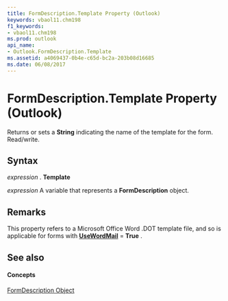 ```yaml
---
title: FormDescription.Template Property (Outlook)
keywords: vbaol11.chm198
f1_keywords:
- vbaol11.chm198
ms.prod: outlook
api_name:
- Outlook.FormDescription.Template
ms.assetid: a4069437-0b4e-c65d-bc2a-203b08d16685
ms.date: 06/08/2017
---
```



# FormDescription.Template Property (Outlook)

Returns or sets a **String** indicating the name of the template for the form. Read/write.


## Syntax

 _expression_ . **Template**

 _expression_ A variable that represents a **FormDescription** object.


## Remarks

This property refers to a Microsoft Office Word .DOT template file, and so is applicable for forms with **[UseWordMail](formdescription-usewordmail-property-outlook.md)** = **True** .


## See also


#### Concepts


[FormDescription Object](formdescription-object-outlook.md)

